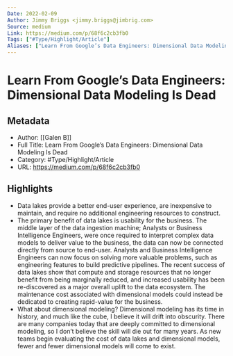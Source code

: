 ```yaml
---
Date: 2022-02-09
Author: Jimmy Briggs <jimmy.briggs@jimbrig.com>
Source: medium
Link: https://medium.com/p/68f6c2cb3fb0
Tags: ["#Type/Highlight/Article"]
Aliases: ["Learn From Google’s Data Engineers: Dimensional Data Modeling Is Dead", "Learn From Google’s Data Engineers: Dimensional Data Modeling Is Dead"]
---
```

# Learn From Google’s Data Engineers: Dimensional Data Modeling Is Dead

## Metadata
- Author: [[Galen B]]
- Full Title: Learn From Google’s Data Engineers: Dimensional Data Modeling Is Dead
- Category: #Type/Highlight/Article
- URL: https://medium.com/p/68f6c2cb3fb0

## Highlights
- Data lakes provide a better end-user experience, are inexpensive to maintain, and require no additional engineering resources to construct.
- The primary benefit of data lakes is usability for the business. The middle layer of the data ingestion machine; Analysts or Business Intelligence Engineers, were once required to interpret complex data models to deliver value to the business, the data can now be connected directly from source to end-user. Analysts and Business Intelligence Engineers can now focus on solving more valuable problems, such as engineering features to build predictive pipelines. The recent success of data lakes show that compute and storage resources that no longer benefit from being marginally reduced, and increased usability has been re-discovered as a major overall uplift to the data ecosystem. The maintenance cost associated with dimensional models could instead be dedicated to creating rapid-value for the business.
- What about dimensional modeling? Dimensional modeling has its time in history, and much like the cube, I believe it will drift into obscurity. There are many companies today that are deeply committed to dimensional modeling, so I don’t believe the skill will die out for many years. As new teams begin evaluating the cost of data lakes and dimensional models, fewer and fewer dimensional models will come to exist.
